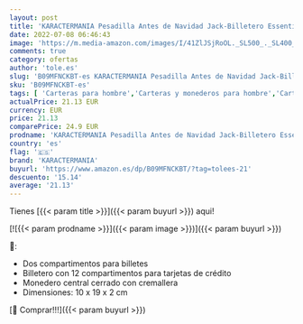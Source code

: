 ```yaml
---
layout: post
title: 'KARACTERMANIA Pesadilla Antes de Navidad Jack-Billetero Essential  Negro'
date: 2022-07-08 06:46:43
image: 'https://m.media-amazon.com/images/I/41ZlJSjRoOL._SL500_._SL400_.jpg'
comments: true
category: ofertas
author: 'tole.es'
slug: 'B09MFNCKBT-es KARACTERMANIA Pesadilla Antes de Navidad Jack-Billetero...'
sku: 'B09MFNCKBT-es'
tags: [ 'Carteras para hombre','Carteras y monederos para hombre','Carteras, monederos y tarjeteros','Equipaje','karactermania','navidad','🇪🇸', ]
actualPrice: 21.13 EUR
currency: EUR
price: 21.13
comparePrice: 24.9 EUR
prodname: 'KARACTERMANIA Pesadilla Antes de Navidad Jack-Billetero Essential  Negro'
country: 'es'
flag: '🇪🇸'
brand: 'KARACTERMANIA'
buyurl: 'https://www.amazon.es/dp/B09MFNCKBT/?tag=tolees-21'
descuento: '15.14'
average: '21.13'
---
```


Tienes [{{< param title >}}]({{< param buyurl >}}) aqui!

[![{{< param prodname >}}]({{< param image >}})]({{< param buyurl >}})

🔎:

- Dos compartimentos para billetes
- Billetero con 12 compartimentos para tarjetas de crédito
- Monedero central cerrado con cremallera
- Dimensiones: 10 x 19 x 2 cm

[🛒 Comprar!!!]({{< param buyurl >}})
